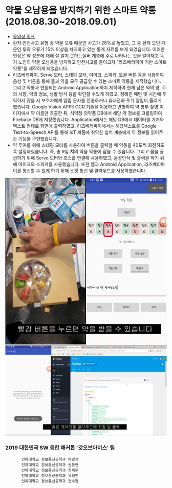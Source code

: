 # 약물 오남용을 방지하기 위한 스마트 약통 (2018.08.30~2018.09.01)
* [동영상 링크](https://www.youtube.com/watch?v=kp1p8LfUtRs&t=56s "유튜브")  
* 환자 안전사고 유형 중 약물 오류 때문인 사고가 28%로 높았고, 그 중 환자 오인 때문인 투약 오류가 15% 이상을 차지하고 있는 통계 자료를 보게 되었습니다. 이러한 현상은 약 성분에 대해 잘 알지 못하는실버 계층에 주로 나타나는 것을 알아채고 독거 노인의 약물 오남용을 방지하고 안전사고를 줄이고자 "라즈베리파이 기반 스마트 약통"을 제작하게 되었습니다.  
* 라즈베리파이, Servo 모터, 스테핑 모터, 마이크, 스피커, 토글 버튼 등을 사용하여 음성 및 버튼을 통해 물과 약을 모두 공급할 수 있는 스마트 약통을 제작했습니다. 그리고 약통과 연동되는 Android Application까지 제작하여 현재 남은 약의 양, 주의 사항, 약의 정보, 생활 방식 등을 확인할 수있게 하였고, 정해진 패턴 및 시간에 투약하지 않을 시 보호자에게 알림 문자를 전송하거나 휴대전화 푸쉬 알림이 울리게 했습니다. Google Vision API의 OCR 기술을 이용하고 변형하여 약 봉투 촬영 이미지에서 약 이름만 추출한 뒤, 식약청 의약품 DB에서 해당 약 정보를 크롤링하여 Firebase DB에 저장했습니다. Application에서는 해당 DB에서 데이터를 가져와 텍스트 형태로 화면에 출력하였고, 라즈베리파이에서는 해당텍스트를 Google Text-to-Speech API를 통해 IoT 제품에 취약한 실버 계층에게 약 정보를 읽어주는 기능을 구현했습니다.  
* 약 투여를 위해 스테핑 모터를 사용하여 버튼을 클릭할 때 약통을 40도씩 회전하도록 설정하였습니다. 즉, 총 9일 치의 약을 약통에 담을 수 있습니다. 그리고 물을 공급하기 위해 Servo 모터와 호스를 연결해 사용하였고, 음성인식 및 출력을 하기 위해 마이크와 스피커를 사용했습니다. 또한,웹과 Android Application, 라즈베리파이를 통신할 수 있게 하기 위해 소켓 통신 및 클라우드를 사용하였습니다.  

![image](./설명1.png)  
![image](./설명2.png)  

### 2019 대한민국 SW 융합 해커톤 '갓오브아이스' 팀

           인하대학교 정보통신공학과 박광석  
           인하대학교 정보통신공학과 권동현  
           인하대학교 정보통신공학과 최제우  
           인하대학교 정보통신공학과 유형진  
           인하대학교 정보통신공학과 전수현  
